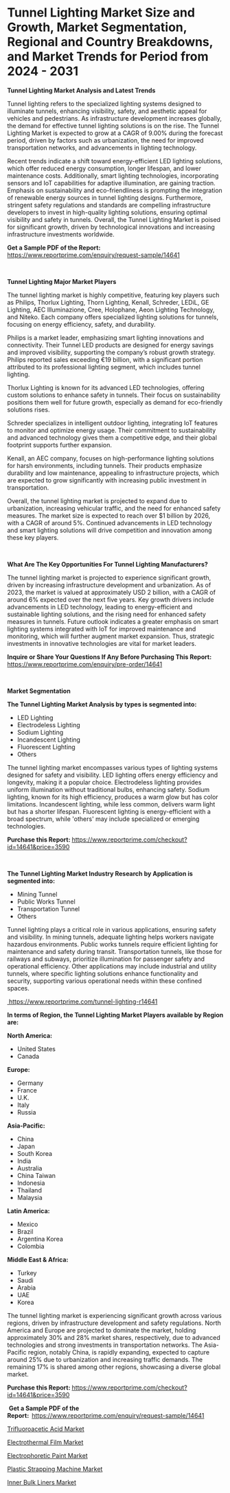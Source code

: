 <p><h1>Tunnel Lighting Market Size and Growth, Market Segmentation, Regional and Country Breakdowns, and Market Trends for Period from 2024 -  2031</h1></p><p><strong>Tunnel Lighting Market Analysis and Latest Trends</strong></p>
<p><p>Tunnel lighting refers to the specialized lighting systems designed to illuminate tunnels, enhancing visibility, safety, and aesthetic appeal for vehicles and pedestrians. As infrastructure development increases globally, the demand for effective tunnel lighting solutions is on the rise. The Tunnel Lighting Market is expected to grow at a CAGR of 9.00% during the forecast period, driven by factors such as urbanization, the need for improved transportation networks, and advancements in lighting technology.</p><p>Recent trends indicate a shift toward energy-efficient LED lighting solutions, which offer reduced energy consumption, longer lifespan, and lower maintenance costs. Additionally, smart lighting technologies, incorporating sensors and IoT capabilities for adaptive illumination, are gaining traction. Emphasis on sustainability and eco-friendliness is prompting the integration of renewable energy sources in tunnel lighting designs. Furthermore, stringent safety regulations and standards are compelling infrastructure developers to invest in high-quality lighting solutions, ensuring optimal visibility and safety in tunnels. Overall, the Tunnel Lighting Market is poised for significant growth, driven by technological innovations and increasing infrastructure investments worldwide.</p></p>
<p><strong>Get a Sample PDF of the Report:&nbsp;</strong> <a href="https://www.reportprime.com/enquiry/request-sample/14641?utm_campaign=1119&utm_medium=2&utm_source=Github&utm_content=ia&utm_term=29112024&utm_id=tunnel-lighting">https://www.reportprime.com/enquiry/request-sample/14641</a></p>
<p>&nbsp;</p>
<p><strong>Tunnel Lighting Major Market Players</strong></p>
<p><p>The tunnel lighting market is highly competitive, featuring key players such as Philips, Thorlux Lighting, Thorn Lighting, Kenall, Schreder, LEDiL, GE Lighting, AEC Illuminazione, Cree, Holophane, Aeon Lighting Technology, and Niteko. Each company offers specialized lighting solutions for tunnels, focusing on energy efficiency, safety, and durability.</p><p>Philips is a market leader, emphasizing smart lighting innovations and connectivity. Their Tunnel LED products are designed for energy savings and improved visibility, supporting the company’s robust growth strategy. Philips reported sales exceeding €19 billion, with a significant portion attributed to its professional lighting segment, which includes tunnel lighting.</p><p>Thorlux Lighting is known for its advanced LED technologies, offering custom solutions to enhance safety in tunnels. Their focus on sustainability positions them well for future growth, especially as demand for eco-friendly solutions rises.</p><p>Schreder specializes in intelligent outdoor lighting, integrating IoT features to monitor and optimize energy usage. Their commitment to sustainability and advanced technology gives them a competitive edge, and their global footprint supports further expansion.</p><p>Kenall, an AEC company, focuses on high-performance lighting solutions for harsh environments, including tunnels. Their products emphasize durability and low maintenance, appealing to infrastructure projects, which are expected to grow significantly with increasing public investment in transportation.</p><p>Overall, the tunnel lighting market is projected to expand due to urbanization, increasing vehicular traffic, and the need for enhanced safety measures. The market size is expected to reach over $1 billion by 2026, with a CAGR of around 5%. Continued advancements in LED technology and smart lighting solutions will drive competition and innovation among these key players.</p></p>
<p>&nbsp;</p>
<p><strong>What Are The Key Opportunities For Tunnel Lighting Manufacturers?</strong></p>
<p><p>The tunnel lighting market is projected to experience significant growth, driven by increasing infrastructure development and urbanization. As of 2023, the market is valued at approximately USD 2 billion, with a CAGR of around 6% expected over the next five years. Key growth drivers include advancements in LED technology, leading to energy-efficient and sustainable lighting solutions, and the rising need for enhanced safety measures in tunnels. Future outlook indicates a greater emphasis on smart lighting systems integrated with IoT for improved maintenance and monitoring, which will further augment market expansion. Thus, strategic investments in innovative technologies are vital for market leaders.</p></p>
<p><strong>Inquire or Share Your Questions If Any Before Purchasing This Report:</strong> <a href="https://www.reportprime.com/enquiry/pre-order/14641?utm_campaign=1119&utm_medium=2&utm_source=Github&utm_content=ia&utm_term=29112024&utm_id=tunnel-lighting">https://www.reportprime.com/enquiry/pre-order/14641</a></p>
<p>&nbsp;</p>
<p><strong>Market Segmentation</strong></p>
<p><strong>The Tunnel Lighting Market Analysis by types is segmented into:</strong></p>
<p><ul><li>LED Lighting</li><li>Electrodeless Lighting</li><li>Sodium Lighting</li><li>Incandescent Lighting</li><li>Fluorescent Lighting</li><li>Others</li></ul></p>
<p><p>The tunnel lighting market encompasses various types of lighting systems designed for safety and visibility. LED lighting offers energy efficiency and longevity, making it a popular choice. Electrodeless lighting provides uniform illumination without traditional bulbs, enhancing safety. Sodium lighting, known for its high efficiency, produces a warm glow but has color limitations. Incandescent lighting, while less common, delivers warm light but has a shorter lifespan. Fluorescent lighting is energy-efficient with a broad spectrum, while 'others' may include specialized or emerging technologies.</p></p>
<p><strong>Purchase this Report:&nbsp;</strong><a href="https://www.reportprime.com/checkout?id=14641&price=3590&utm_campaign=1119&utm_medium=2&utm_source=Github&utm_content=ia&utm_term=29112024&utm_id=tunnel-lighting">https://www.reportprime.com/checkout?id=14641&price=3590</a></p>
<p>&nbsp;</p>
<p><strong>The Tunnel Lighting Market Industry Research by Application is segmented into:</strong></p>
<p><ul><li>Mining Tunnel</li><li>Public Works Tunnel</li><li>Transportation Tunnel</li><li>Others</li></ul></p>
<p><p>Tunnel lighting plays a critical role in various applications, ensuring safety and visibility. In mining tunnels, adequate lighting helps workers navigate hazardous environments. Public works tunnels require efficient lighting for maintenance and safety during transit. Transportation tunnels, like those for railways and subways, prioritize illumination for passenger safety and operational efficiency. Other applications may include industrial and utility tunnels, where specific lighting solutions enhance functionality and security, supporting various operational needs within these confined spaces.</p></p>
<p><a href="https://www.reportprime.com/tunnel-lighting-r14641?utm_campaign=1119&utm_medium=2&utm_source=Github&utm_content=ia&utm_term=29112024&utm_id=tunnel-lighting">&nbsp;https://www.reportprime.com/tunnel-lighting-r14641</a></p>
<p><strong>In terms of Region, the Tunnel Lighting Market Players available by Region are:</strong></p>
<p>
    <p> <strong> North America: </strong>
        <ul>
            <li>United States</li>
            <li>Canada</li>
        </ul>
        </p> 
    <p> <strong> Europe: </strong>
        <ul>
            <li>Germany</li>
            <li>France</li>
            <li>U.K.</li>
            <li>Italy</li>
            <li>Russia</li>
        </ul>
        </p> 
    <p> <strong> Asia-Pacific: </strong>
        <ul>
            <li>China</li>
            <li>Japan</li>
            <li>South Korea</li>
            <li>India</li>
            <li>Australia</li>
            <li>China Taiwan</li>
            <li>Indonesia</li>
            <li>Thailand</li>
            <li>Malaysia</li>
        </ul>
        </p> 
    <p> <strong> Latin America: </strong>
        <ul>
            <li>Mexico</li>
            <li>Brazil</li>
            <li>Argentina Korea</li>
            <li>Colombia</li>
        </ul>
        </p> 
    <p> <strong> Middle East & Africa: </strong>
        <ul>
            <li>Turkey</li>
            <li>Saudi</li>
            <li>Arabia</li>
            <li>UAE</li>
            <li>Korea</li>
        </ul>
    </p>
    </p>
<p><p>The tunnel lighting market is experiencing significant growth across various regions, driven by infrastructure development and safety regulations. North America and Europe are projected to dominate the market, holding approximately 30% and 28% market shares, respectively, due to advanced technologies and strong investments in transportation networks. The Asia-Pacific region, notably China, is rapidly expanding, expected to capture around 25% due to urbanization and increasing traffic demands. The remaining 17% is shared among other regions, showcasing a diverse global market.</p></p>
<p><strong>Purchase this Report: </strong><a href="https://www.reportprime.com/checkout?id=14641&price=3590&utm_campaign=1119&utm_medium=2&utm_source=Github&utm_content=ia&utm_term=29112024&utm_id=tunnel-lighting">https://www.reportprime.com/checkout?id=14641&price=3590</a></p>
<p>&nbsp;<strong>Get a Sample PDF of the Report:&nbsp;&nbsp;</strong><a href="https://www.reportprime.com/enquiry/request-sample/14641?utm_campaign=1119&utm_medium=2&utm_source=Github&utm_content=ia&utm_term=29112024&utm_id=tunnel-lighting">https://www.reportprime.com/enquiry/request-sample/14641</a></p>
<p><strong></strong></p>
<p><p><a href="https://issuu.com/reportprime-2/docs/trifluoroacetic-acid-market-size-2030.pptx?utm_campaign=1119&utm_medium=2&utm_source=Github&utm_content=ia&utm_term=29112024&utm_id=tunnel-lighting">Trifluoroacetic Acid Market</a></p><p><a href="https://www.linkedin.com/pulse/global-electrothermal-film-market-trends-innovations-forward-looking-iwakf?utm_campaign=1119&utm_medium=2&utm_source=Github&utm_content=ia&utm_term=29112024&utm_id=tunnel-lighting">Electrothermal Film Market</a></p><p><a href="https://www.linkedin.com/pulse/market-dynamics-future-trends-global-electrophoretic-paint-ep3lf?utm_campaign=1119&utm_medium=2&utm_source=Github&utm_content=ia&utm_term=29112024&utm_id=tunnel-lighting">Electrophoretic Paint Market</a></p><p><a href="https://www.linkedin.com/pulse/market-forecasting-change-global-plastic-strapping-machine-tci6e?utm_campaign=1119&utm_medium=2&utm_source=Github&utm_content=ia&utm_term=29112024&utm_id=tunnel-lighting">Plastic Strapping Machine Market</a></p><p><a href="https://issuu.com/reportprime-2/docs/inner-bulk-liners-market-size-2030.pptx?utm_campaign=1119&utm_medium=2&utm_source=Github&utm_content=ia&utm_term=29112024&utm_id=tunnel-lighting">Inner Bulk Liners Market</a></p></p>